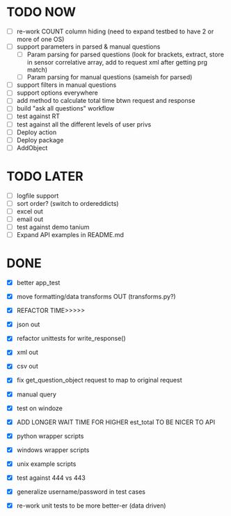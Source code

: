 # TODO NOW
 * [ ] re-work COUNT column hiding (need to expand testbed to have 2 or more of one OS)
 * [ ] support parameters in parsed & manual questions
   * [ ] Param parsing for parsed questions (look for brackets, extract, store in sensor correlative array, add to request xml after getting prg match)
   * [ ] Param parsing for manual questions (sameish for parsed)
 * [ ] support filters in manual questions
 * [ ] support options everywhere
 * [ ] add method to calculate total time btwn request and response
 * [ ] build "ask all questions" workflow
 * [ ] test against RT
 * [ ] test against all the different levels of user privs
 * [ ] Deploy action
 * [ ] Deploy package
 * [ ] AddObject

# TODO LATER
 * [ ] logfile support
 * [ ] sort order? (switch to ordereddicts)
 * [ ] excel out
 * [ ] email out
 * [ ] test against demo tanium
 * [ ] Expand API examples in README.md

# DONE
 * [X] better app_test
 * [X] move formatting/data transforms OUT (transforms.py?)
 * [X] REFACTOR TIME>>>>>
 * [X] json out
 * [X] refactor unittests for write_response()
 * [X] xml out
 * [X] csv out
 * [X] fix get_question_object request to map to original request
 * [X] manual query
 * [X] test on windoze
 * [X] ADD LONGER WAIT TIME FOR HIGHER est_total TO BE NICER TO API
 * [X] python wrapper scripts
 * [X] windows wrapper scripts
 * [X] unix example scripts
 * [X] test against 444 vs 443
 * [X] generalize username/password in test cases
 * [X] re-work unit tests to be more better-er (data driven)
 
